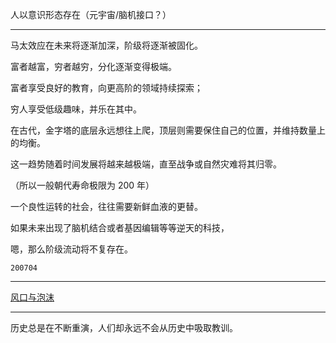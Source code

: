 人以意识形态存在（元宇宙/脑机接口？）

---

马太效应在未来将逐渐加深，阶级将逐渐被固化。 

富者越富，穷者越穷，分化逐渐变得极端。 

富者享受良好的教育，向更高阶的领域持续探索； 

穷人享受低级趣味，并乐在其中。

  

在古代，金字塔的底层永远想往上爬，顶层则需要保住自己的位置，并维持数量上的均衡。 

这一趋势随着时间发展将越来越极端，直至战争或自然灾难将其归零。 

（所以一般朝代寿命极限为 200 年）

  

一个良性运转的社会，往往需要新鲜血液的更替。 

如果未来出现了脑机结合或者基因编辑等等逆天的科技， 

嗯，那么阶级流动将不复存在。

`200704`

---

[风口与泡沫](风口与泡沫.md)


---

历史总是在不断重演，人们却永远不会从历史中吸取教训。